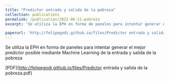 ```yaml
---
title: "Predictor entrada y salida de la pobreza"
collection: publications
permalink: /publication/2022-06-21-pobreza
excerpt: 'Se utiliza la EPH en forma de paneles para intentar generar el mejor predictor posible mediante Machine Learning de la entrada y salida de la pobreza'

paperurl: 'http://felipegodi.github.io/files/Predictor entrada y salida de la pobreza.pdf'
---
```

Se utiliza la EPH en forma de paneles para intentar generar el mejor predictor posible mediante Machine Learning de la entrada y salida de la pobreza

[PDF](http://felipegodi.github.io/files/Predictor entrada y salida de la pobreza.pdf)
